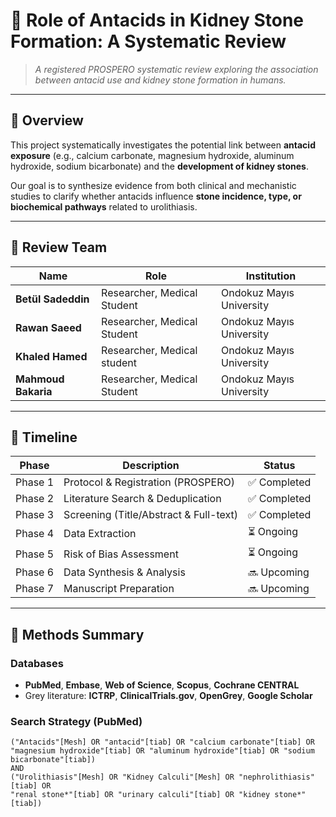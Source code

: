 # 🧪 Role of Antacids in Kidney Stone Formation: A Systematic Review  

> *A registered PROSPERO systematic review exploring the association between antacid use and kidney stone formation in humans.*  

---

## 🧭 Overview  

This project systematically investigates the potential link between **antacid exposure** (e.g., calcium carbonate, magnesium hydroxide, aluminum hydroxide, sodium bicarbonate) and the **development of kidney stones**.  

Our goal is to synthesize evidence from both clinical and mechanistic studies to clarify whether antacids influence **stone incidence, type, or biochemical pathways** related to urolithiasis.  

---

## 👥 Review Team  

| Name | Role | Institution |
|------|------|--------------|
| **Betül Sadeddin** |  Researcher, Medical Student | Ondokuz Mayıs University |
| **Rawan Saeed** | Researcher, Medical Student | Ondokuz Mayıs University |
| **Khaled Hamed** | Researcher, Medical student | Ondokuz Mayıs University |
| **Mahmoud Bakaria** | Researcher, Medical Student | Ondokuz Mayıs University |



---

## 📅 Timeline  

| Phase | Description | Status |
|-------|--------------|--------|
| Phase 1 | Protocol & Registration (PROSPERO) | ✅ Completed |
| Phase 2 | Literature Search & Deduplication | ✅ Completed |
| Phase 3 | Screening (Title/Abstract & Full-text) | ✅ Completed |
| Phase 4 | Data Extraction | ⏳ Ongoing |
| Phase 5 | Risk of Bias Assessment | ⏳ Ongoing |
| Phase 6 | Data Synthesis & Analysis | 🔜 Upcoming |
| Phase 7 | Manuscript Preparation | 🔜 Upcoming |

---

## 🧩 Methods Summary  

### Databases  
- **PubMed**, **Embase**, **Web of Science**, **Scopus**, **Cochrane CENTRAL**  
- Grey literature: **ICTRP**, **ClinicalTrials.gov**, **OpenGrey**, **Google Scholar**

### Search Strategy (PubMed)  
```text
("Antacids"[Mesh] OR "antacid"[tiab] OR "calcium carbonate"[tiab] OR 
"magnesium hydroxide"[tiab] OR "aluminum hydroxide"[tiab] OR "sodium bicarbonate"[tiab])
AND
("Urolithiasis"[Mesh] OR "Kidney Calculi"[Mesh] OR "nephrolithiasis"[tiab] OR 
"renal stone*"[tiab] OR "urinary calculi"[tiab] OR "kidney stone*"[tiab])
